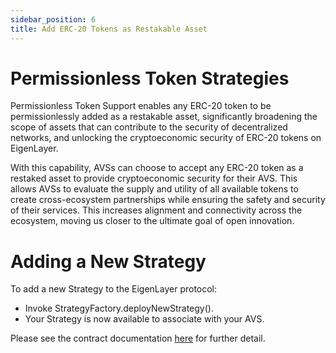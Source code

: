 ```yaml
---
sidebar_position: 6
title: Add ERC-20 Tokens as Restakable Asset
---
```


# Permissionless Token Strategies

Permissionless Token Support enables any ERC-20 token to be permissionlessly added as a restakable asset, significantly broadening the scope of assets that can contribute to the security of decentralized networks, and unlocking the cryptoeconomic security of ERC-20 tokens on EigenLayer.


With this capability, AVSs can choose to accept any ERC-20 token as a restaked asset to provide cryptoeconomic security for their AVS. This allows AVSs to evaluate the supply and utility of all available tokens to create cross-ecosystem partnerships while ensuring the safety and security of their services. This increases alignment and connectivity across the ecosystem, moving us closer to the ultimate goal of open innovation.



# Adding a New Strategy

To add a new Strategy to the EigenLayer protocol:

* Invoke StrategyFactory.deployNewStrategy().
* Your Strategy is now available to associate with your AVS.

Please see the contract documentation [here](https://github.com/Layr-Labs/eigenlayer-contracts/blob/dev/docs/core/StrategyManager.md#strategyfactorydeploynewstrategy) for further detail.